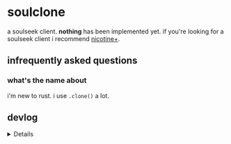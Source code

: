 # soulclone

a soulseek client. **nothing** has been implemented yet. if you're looking for a soulseek client i recommend [nicotine+](https://nicotine-plus.org).

## infrequently asked questions

### what's the name about
i'm new to rust. i use `.clone()` a lot.

## devlog
<details>

### 2024-03-31
started this repo

</details>
